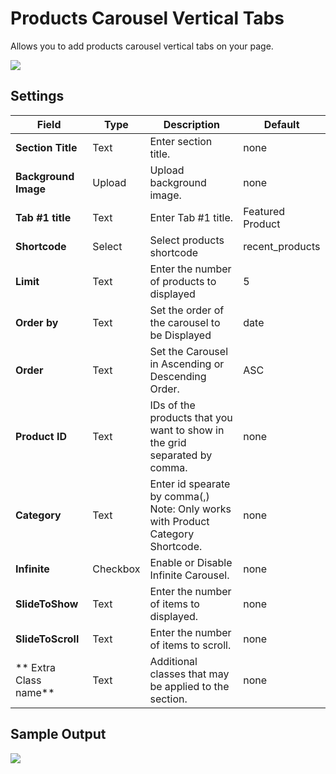 # Products Carousel Vertical Tabs

Allows you to add products carousel vertical tabs on your page.

![](http://transvelo.github.io/docs/techmarket/images/carousel-with-vertical-tab-setting.png)

## Settings

| Field | Type | Description | Default
| -- | -- | -- | -- |
| **Section Title** | Text |  Enter section title. |none
| **Background Image** | Upload |  Upload background image. |none
| **Tab #1 title** | Text |  Enter Tab #1 title. | Featured Product
| **Shortcode** | Select | Select products shortcode | recent_products
| **Limit** | Text |  Enter the number of products to displayed | 5
| **Order by** | Text |  Set the order of the carousel to be Displayed | date
| **Order** | Text | Set the Carousel in Ascending or Descending Order. | ASC
| **Product ID** | Text | IDs of the products that you want to show in the grid separated by comma.| none
| **Category** | Text | Enter id spearate by comma(,) Note: Only works with Product Category Shortcode. | none
| **Infinite** | Checkbox |  Enable or Disable Infinite Carousel. |none
| **SlideToShow** | Text | Enter the number of items to displayed. | none
| **SlideToScroll** | Text | Enter the number of items to scroll. | none
| ** Extra Class name** | Text | Additional classes that may be applied to the section. | none

## Sample Output

![](http://transvelo.github.io/docs/techmarket/images/output-carousel-with-vertical-tab.png)
